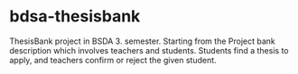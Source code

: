 # bdsa-thesisbank
ThesisBank project in BSDA 3. semester. Starting from the Project bank description which involves teachers and students. Students find a thesis to apply, and teachers confirm or reject the given student. 
